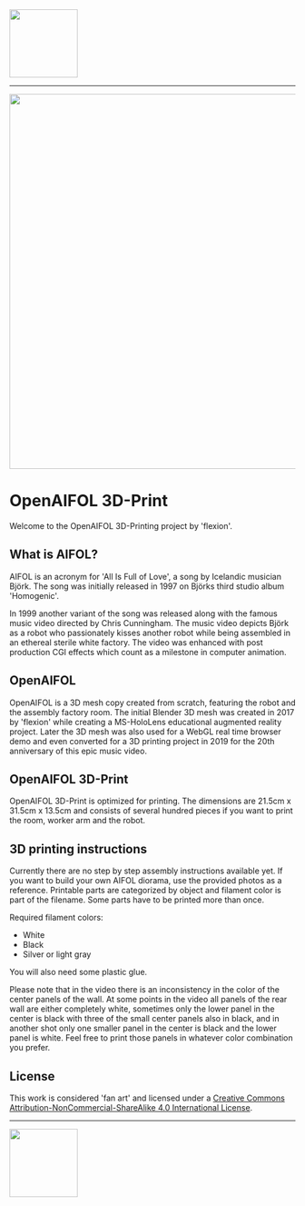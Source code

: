 <img src="https://www.flexion.ch/cdn/img/flexion.svg" width="120">
<hr>
<img src="http://openaifol.flexion.io/cdn/img/OpenAIFOL_01.jpeg" width="660">

# OpenAIFOL 3D-Print
Welcome to the OpenAIFOL 3D-Printing project by 'flexion'.

## What is AIFOL?
AIFOL is an acronym for 'All Is Full of Love', a song by Icelandic musician Björk. 
The song was initially released in 1997 on Björks third studio album 'Homogenic'.

In 1999 another variant of the song was released along with the famous music video directed by Chris Cunningham.
The music video depicts Björk as a robot who passionately kisses another robot while being assembled in an ethereal sterile white factory. The video was enhanced with post production CGI effects which count as a milestone in computer animation.

## OpenAIFOL
OpenAIFOL is a 3D mesh copy created from scratch, featuring the robot and the assembly factory room. The initial Blender 3D mesh was created in 2017 by 'flexion' while creating a MS-HoloLens educational augmented reality project. Later the 3D mesh was also used for a WebGL real time browser demo and even converted for a 3D printing project in 2019 for the 20th anniversary of this epic music video.

## OpenAIFOL 3D-Print
OpenAIFOL 3D-Print is optimized for printing. The dimensions are 21.5cm x 31.5cm x 13.5cm and consists of several hundred pieces if you want to print the room, worker arm and the robot.

## 3D printing instructions
Currently there are no step by step assembly instructions available yet. If you want to build your own AIFOL diorama, use the provided photos as a reference. Printable parts are categorized by object and filament color is part of the filename. Some parts have to be printed more than once.

Required filament colors:
 - White
 - Black
 - Silver or light gray
 
You will also need some plastic glue.

Please note that in the video there is an inconsistency in the color of the center panels of the wall. At some points in the video all panels of the rear wall are either completely white, sometimes only the lower panel in the center is black with three of the small center panels also in black, and in another shot only one smaller panel in the center is black and the lower panel is white. Feel free to print those panels in whatever color combination you prefer.

## License
This work is considered 'fan art' and licensed under a [Creative Commons Attribution-NonCommercial-ShareAlike 4.0 International License](http://creativecommons.org/licenses/by-nc-sa/4.0/).

<hr><img src="https://www.flexion.ch/cdn/img/flexion.svg" width="120">
